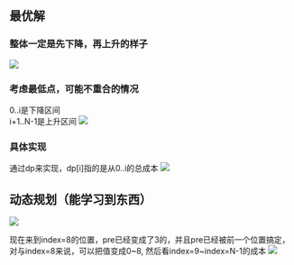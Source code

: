 ## 最优解

### 整体一定是先下降，再上升的样子
![](https://pic.zaqbest.com/i/2022/12/22/63a3cc541c3e0.png)

### 考虑最低点，可能不重合的情况
0..i是下降区间  
i+1..N-1是上升区间
![](https://pic.zaqbest.com/i/2022/12/22/63a3cc5349ebd.png)

### 具体实现
通过dp来实现，dp[i]指的是从0..i的总成本
![](https://pic.zaqbest.com/i/2022/12/22/63a3cc55b7416.png)


## 动态规划（能学习到东西）

![](https://pic.zaqbest.com/i/2022/12/29/63acf0d8e60cd.png)

现在来到index=8的位置，pre已经变成了3的，并且pre已经被前一个位置搞定，
对与index=8来说，可以把值变成0~8, 然后看index=9~index=N-1的成本
![](https://pic.zaqbest.com/i/2022/12/29/63acf0d94bbd2.png)

